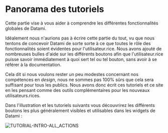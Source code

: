 
# Panorama des tutoriels

Cette partie vise à vous aider à comprendre les différentes fonctionnalités globales de Datami.

Idéalement nous n'aurions pas à écrire cette partie du tout, vu que nous tentons de concevoir Datami de sorte sorte à ce que toutes le rôle des fonctionnalités soient évidentes pour l'utilisateur.rice. Nous avons ajouté de nombreuses bulles d'aide sur les différents boutons afin que l'utilisateur.rice puisse savoir immédiatement à quoi sert tel ou tel bouton, sans avoir à se référer à la documentation.

Cela dit si nous voulons rester un peu modestes concernant nos compétences en _design_, nous ne sommes pas 100% sûrs que cela sera suffisant pour tous les publics. Nous avons donc écrit ces tutoriels et ce site en les pensant comme des outils complémentaires pour les nouveaux utilisateurs.rices.

Dans l'illustration et les tutoriels suivants vous découvrirez les différents boutons les plus généralement visibles et utilisables dans les widgets de Datami :

<div>
  <img
    alt="TUTORIAL-INTRO-ALL_ACTIONS"
    src="https://raw.githubusercontent.com/multi-coop/vizboard-website-content/main/images/tutorial/commented/tutorial-01-fr.png"
    />
</div>
